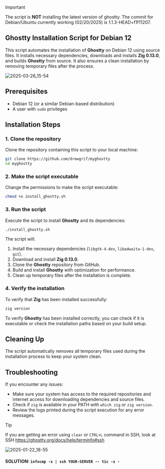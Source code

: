 > [!IMPORTANT]  
> The script is **NOT** installing the latest version of ghostty.  The commit for Debian/Ubuntu currently working (02/20/2025) is 1.1.3-HEAD+f1f11207.

## Ghostty Installation Script for Debian 12

This script automates the installation of **Ghostty** on Debian 12 using source files. It installs necessary dependencies, downloads and installs **Zig 0.13.0**, and builds **Ghostty** from source. It also ensures a clean installation by removing temporary files after the process.

![2025-03-26_15-54](https://github.com/user-attachments/assets/ec28f84d-6dce-449c-ac07-9ee8b0eefaca)

## Prerequisites

- Debian 12 (or a similar Debian-based distribution)
- A user with `sudo` privileges

## Installation Steps

### 1. Clone the repository

Clone the repository containing this script to your local machine:

```bash
git clone https://github.com/drewgrif/myghostty
cd myghostty
```

### 2. Make the script executable

Change the permissions to make the script executable:

```bash
chmod +x install_ghostty.sh
```

### 3. Run the script

Execute the script to install **Ghostty** and its dependencies:

```bash
./install_ghostty.sh
```

The script will:

1. Install the necessary dependencies (`libgtk-4-dev`, `libadwaita-1-dev`, `git`).
2. Download and install **Zig 0.13.0**.
3. Clone the **Ghostty** repository from GitHub.
4. Build and install **Ghostty** with optimization for performance.
5. Clean up temporary files after the installation is complete.

### 4. Verify the installation

To verify that **Zig** has been installed successfully:

```bash
zig version
```

To verify **Ghostty** has been installed correctly, you can check if it is executable or check the installation paths based on your build setup.

## Cleaning Up

The script automatically removes all temporary files used during the installation process to keep your system clean.

## Troubleshooting

If you encounter any issues:

- Make sure your system has access to the required repositories and internet access for downloading dependencies and source files.
- Check if `zig` is available in your PATH with `which zig` or `zig version`.
- Review the logs printed during the script execution for any error messages.


> [!TIP]
> If you are getting an error using ```clear``` or ```CTRL+L``` command in SSH, look at SSH https://ghostty.org/docs/help/terminfo#ssh

![2025-01-22_18-55](https://github.com/user-attachments/assets/6879a35c-a609-4215-9c52-674c64b46683)

#### SOLUTION:   ```infocmp -x | ssh YOUR-SERVER -- tic -x -```
